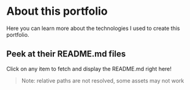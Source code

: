 # About this portfolio

Here you can learn more about the technologies I used to create this portfolio.

## Peek at their README.md files

Click on any item to fetch and display the README.md right here!

> Note: relative paths are not resolved, some assets may not work
